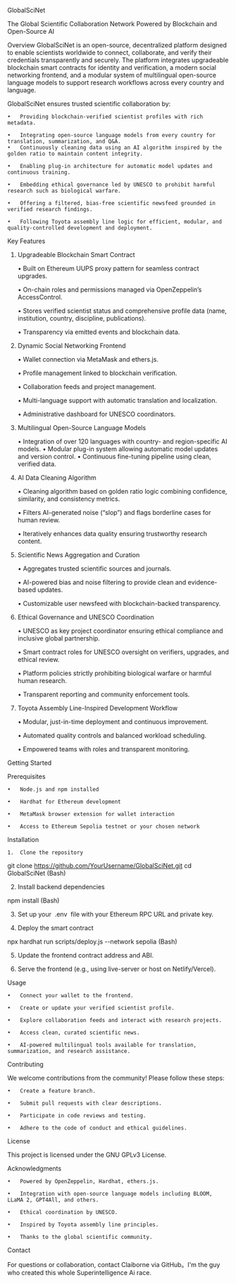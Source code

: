 GlobalSciNet

The Global Scientific Collaboration Network Powered by Blockchain and Open-Source AI

Overview
GlobalSciNet is an open-source, decentralized platform designed to enable scientists worldwide to connect, collaborate, and verify their credentials transparently and securely. The platform integrates upgradeable blockchain smart contracts for identity and verification, a modern social networking frontend, and a modular system of multilingual open-source language models to support research workflows across every country and language.

GlobalSciNet ensures trusted scientific collaboration by:

	•	Providing blockchain-verified scientist profiles with rich metadata.
 
	•	Integrating open-source language models from every country for translation, summarization, and Q&A.
	•	Continuously cleaning data using an AI algorithm inspired by the golden ratio to maintain content integrity.
 
	•	Enabling plug-in architecture for automatic model updates and continuous training.
 
	•	Embedding ethical governance led by UNESCO to prohibit harmful research such as biological warfare.
 
	•	Offering a filtered, bias-free scientific newsfeed grounded in verified research findings.
 
	•	Following Toyota assembly line logic for efficient, modular, and quality-controlled development and deployment.

Key Features

1. Upgradeable Blockchain Smart Contract
   
	•	Built on Ethereum UUPS proxy pattern for seamless contract upgrades.

	•	On-chain roles and permissions managed via OpenZeppelin’s AccessControl.

	•	Stores verified scientist status and comprehensive profile data (name, institution, country, discipline, publications).

	•	Transparency via emitted events and blockchain data.

3. Dynamic Social Networking Frontend
   
	•	Wallet connection via MetaMask and ethers.js.

	•	Profile management linked to blockchain verification.

	•	Collaboration feeds and project management.

	•	Multi-language support with automatic translation and localization.

	•	Administrative dashboard for UNESCO coordinators.

6. Multilingual Open-Source Language Models
   
	•	Integration of over 120 languages with country- and region-specific AI models.
	•	Modular plug-in system allowing automatic model updates and version control.
	•	Continuous fine-tuning pipeline using clean, verified data.

8. AI Data Cleaning Algorithm
   
	•	Cleaning algorithm based on golden ratio logic combining confidence, similarity, and consistency metrics.

	•	Filters AI-generated noise (“slop”) and flags borderline cases for human review.

	•	Iteratively enhances data quality ensuring trustworthy research content.

10. Scientific News Aggregation and Curation
    
	•	Aggregates trusted scientific sources and journals.

	•	AI-powered bias and noise filtering to provide clean and evidence-based updates.

	•	Customizable user newsfeed with blockchain-backed transparency.

12. Ethical Governance and UNESCO Coordination
    
	•	UNESCO as key project coordinator ensuring ethical compliance and inclusive global partnership.

	•	Smart contract roles for UNESCO oversight on verifiers, upgrades, and ethical review.

	•	Platform policies strictly prohibiting biological warfare or harmful human research.

	•	Transparent reporting and community enforcement tools.

14. Toyota Assembly Line-Inspired Development Workflow
    
	•	Modular, just-in-time deployment and continuous improvement.

	•	Automated quality controls and balanced workload scheduling.

	•	Empowered teams with roles and transparent monitoring.

Getting Started

Prerequisites

	•	Node.js and npm installed
 
	•	Hardhat for Ethereum development
 
	•	MetaMask browser extension for wallet interaction
 
	•	Access to Ethereum Sepolia testnet or your chosen network

Installation

	1.	Clone the repository 

git clone https://github.com/YourUsername/GlobalSciNet.git
cd GlobalSciNet (Bash)

2.	Install backend dependencies 

npm install (Bash)

3.	Set up your  .env  file with your Ethereum RPC URL and private key.
   
5.	Deploy the smart contract 

npx hardhat run scripts/deploy.js --network sepolia (Bash)

5.	Update the frontend contract address and ABI.
   
7.	Serve the frontend (e.g., using live-server or host on Netlify/Vercel).

Usage

	•	Connect your wallet to the frontend.
 
	•	Create or update your verified scientist profile.
 
	•	Explore collaboration feeds and interact with research projects.
 
	•	Access clean, curated scientific news.
 
	•	AI-powered multilingual tools available for translation, summarization, and research assistance.

Contributing

We welcome contributions from the community! Please follow these steps:
	
	•	Create a feature branch.
 
	•	Submit pull requests with clear descriptions.
 
	•	Participate in code reviews and testing.
 
	•	Adhere to the code of conduct and ethical guidelines.

License

This project is licensed under the GNU GPLv3 License.

Acknowledgments

	•	Powered by OpenZeppelin, Hardhat, ethers.js.
 
	•	Integration with open-source language models including BLOOM, LLaMA 2, GPT4All, and others.
 
	•	Ethical coordination by UNESCO.

	•	Inspired by Toyota assembly line principles.

	•	Thanks to the global scientific community.

Contact

For questions or collaboration, contact Claiborne via GitHub。I'm the guy who created this whole Superintelligence Ai race.
